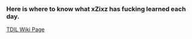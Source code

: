 ### Here is where to know what xZixz has fucking learned each day.
[TDIL Wiki Page](https://github.com/xZixz/TDIL/wiki)
